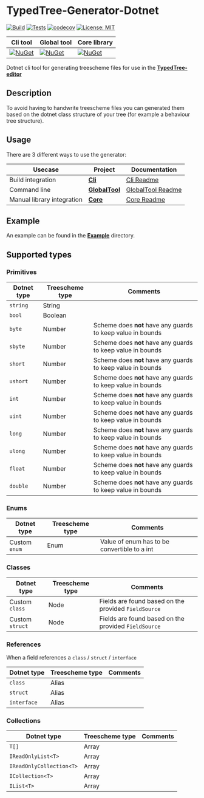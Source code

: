 # TypedTree-Generator-Dotnet

[![Build](https://img.shields.io/azure-devops/build/bastian-blokland/TypedTree/4/master.svg)](https://dev.azure.com/bastian-blokland/TypedTree/_build/latest?definitionId=4&branchName=master)
[![Tests](https://img.shields.io/azure-devops/tests/bastian-blokland/TypedTree/4/master.svg)](https://dev.azure.com/bastian-blokland/TypedTree/_build/latest?definitionId=4&branchName=master)
[![codecov](https://codecov.io/gh/BastianBlokland/typedtree-generator-dotnet/branch/master/graph/badge.svg)](https://codecov.io/gh/BastianBlokland/typedtree-generator-dotnet)
[![License: MIT](https://img.shields.io/badge/License-MIT-blue.svg)](LICENSE)

| Cli tool | Global tool | Core library |
|----------|-------------|--------------|
| [![NuGet](https://img.shields.io/nuget/v/TypedTree.Generator.Cli.svg)](https://www.nuget.org/packages/TypedTree.Generator.Cli/) | [![NuGet](https://img.shields.io/nuget/v/TypedTree.Generator.GlobalTool.svg)](https://www.nuget.org/packages/TypedTree.Generator.GlobalTool/) | [![NuGet](https://img.shields.io/nuget/v/TypedTree.Generator.Core.svg)](https://www.nuget.org/packages/TypedTree.Generator.Core/) |

Dotnet cli tool for generating treescheme files for use in the  [**TypedTree-editor**](https://github.com/bastianblokland/typedtree-editor)

## Description
To avoid having to handwrite treescheme files you can generated them based on the dotnet class
structure of your tree (for example a behaviour tree structure).

## Usage
There are 3 different ways to use the generator:

| Usecase | Project | Documentation |
|---------|---------|---------------|
| Build integration | [**Cli**](https://www.nuget.org/packages/TypedTree.Generator.Cli/) | [Cli Readme](https://github.com/BastianBlokland/typedtree-generator-dotnet/tree/master/src/TypedTree.Generator.Cli/readme.md) |
| Command line | [**GlobalTool**](https://www.nuget.org/packages/TypedTree.Generator.GlobalTool/) | [GlobalTool Readme](https://github.com/BastianBlokland/typedtree-generator-dotnet/tree/master/src/TypedTree.Generator.GlobalTool/readme.md) |
| Manual library integration | [**Core**](https://www.nuget.org/packages/TypedTree.Generator.Core/) | [Core Readme](https://github.com/BastianBlokland/typedtree-generator-dotnet/tree/master/src/TypedTree.Generator.Core/readme.md) |

## Example
An example can be found in the [**Example**](https://github.com/BastianBlokland/typedtree-generator-dotnet/tree/master/src/example) directory.

## Supported types
### Primitives
| Dotnet type | Treescheme type | Comments |
|-------------|-----------------|----------|
| `string` | String | |
| `bool` | Boolean | |
| `byte` | Number | Scheme does **not** have any guards to keep value in bounds |
| `sbyte` | Number | Scheme does **not** have any guards to keep value in bounds |
| `short` | Number | Scheme does **not** have any guards to keep value in bounds |
| `ushort` | Number | Scheme does **not** have any guards to keep value in bounds |
| `int` | Number | Scheme does **not** have any guards to keep value in bounds |
| `uint` | Number | Scheme does **not** have any guards to keep value in bounds |
| `long` | Number | Scheme does **not** have any guards to keep value in bounds |
| `ulong` | Number | Scheme does **not** have any guards to keep value in bounds |
| `float` | Number | Scheme does **not** have any guards to keep value in bounds |
| `double` | Number | Scheme does **not** have any guards to keep value in bounds |

### Enums
| Dotnet type | Treescheme type | Comments |
|-------------|-----------------|----------|
| Custom `enum` | Enum | Value of enum has to be convertible to a int |

### Classes
| Dotnet type | Treescheme type | Comments |
|-------------|-----------------|----------|
| Custom `class` | Node | Fields are found based on the provided `FieldSource` |
| Custom `struct` | Node | Fields are found based on the provided `FieldSource` |

### References
When a field references a `class` / `struct` / `interface`

| Dotnet type | Treescheme type | Comments |
|-------------|-----------------|----------|
| `class` | Alias | |
| `struct` | Alias | |
| `interface` | Alias | |

### Collections
| Dotnet type | Treescheme type | Comments |
|-------------|-----------------|----------|
| `T[]` | Array | |
| `IReadOnlyList<T>` | Array | |
| `IReadOnlyCollection<T>` | Array | |
| `ICollection<T>` | Array | |
| `IList<T>` | Array | |
